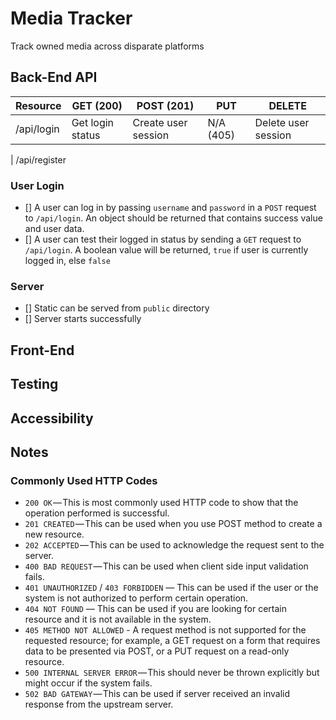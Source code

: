 # Media Tracker

Track owned media across disparate platforms

## Back-End API

| Resource   | GET (200)        | POST (201)          | PUT       | DELETE              |
| ---------- | ---------------- | ------------------- | --------- | ------------------- |
| /api/login | Get login status | Create user session | N/A (405) | Delete user session |

| /api/register

### User Login

- [] A user can log in by passing `username` and `password` in a `POST` request to `/api/login`. An object should be returned that contains success value and user data.
- [] A user can test their logged in status by sending a `GET` request to `/api/login`. A boolean value will be returned, `true` if user is currently logged in, else `false`

### Server

- [] Static can be served from `public` directory
- [] Server starts successfully

## Front-End

## Testing

## Accessibility

## Notes

### Commonly Used HTTP Codes

- `200 OK` — This is most commonly used HTTP code to show that the operation performed is successful.
- `201 CREATED` — This can be used when you use POST method to create a new resource.
- `202 ACCEPTED` — This can be used to acknowledge the request sent to the server.
- `400 BAD REQUEST` — This can be used when client side input validation fails.
- `401 UNAUTHORIZED` / `403 FORBIDDEN` — This can be used if the user or the system is not authorized to perform certain operation.
- `404 NOT FOUND` — This can be used if you are looking for certain resource and it is not available in the system.
- `405 METHOD NOT ALLOWED` - A request method is not supported for the requested resource; for example, a GET request on a form that requires data to be presented via POST, or a PUT request on a read-only resource.
- `500 INTERNAL SERVER ERROR` — This should never be thrown explicitly but might occur if the system fails.
- `502 BAD GATEWAY` — This can be used if server received an invalid response from the upstream server.
